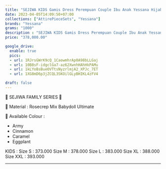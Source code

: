 ```yaml
---
title: "SEJIWA KIDS Gamis Dress Perempuan Couple Ibu Anak Yessana Hijab Original"
date: 2023-04-05T14:09:50+07:00
collections: ["AttirePieceSets", "Yessana"]
brands: "Yessana"
grams: "1000"
description : "SEJIWA KIDS Gamis Dress Perempuan Couple Ibu Anak Yessana Hijab Original"
price: "378,000.00"

google_drive:
  enable: true
  pics:
  - url: 1RJrsGWrK9cQ_1CaowmhrAp0A98bLLGaj
  - url: 10B8sF-idgclGa7-az62XwnhHAhHkPAMu
  - url: 1kLYoBsBueOVTtsNyzrlmjA2_XPJc_7ET
  - url: 1XG8mD6p3jZCQL3SKOilGLyBHIKL4zFV4

draft: false
---
```


🌸 SEJIWA FAMILY SERIES 🌸

💎 Material : Rosecrep Mix Babydoll Ultimate

💎 Available Colour :
- Army
- Cinnamon
- Caramel
- Eggplant

KIDS :
Size S : 373.000 
Size M : 378.000 
Size L : 383.000 
Size XL : 388.000 
Size XXL : 393.000 

---          
